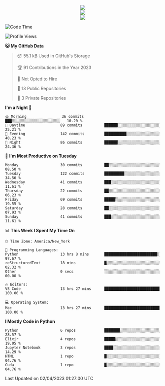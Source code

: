 
<div align="center"><img src="https://readme-typing-svg.demolab.com?font=Fira+Code&pause=1000&center=true&vCenter=true&width=435&lines=Hello%EF%BD%9E;I+LIKE+CODING%EF%BC%81;%E5%BC%B7%E5%8C%96%E5%AD%A6%E7%BF%92%E3%81%AB%E5%A4%A7%E5%A5%BD%E3%81%8D%EF%BC%81;%E6%B0%B8%E8%BF%9C%E5%96%9C%E6%AC%A2%E9%B2%A8%E9%B2%A8%EF%BC%81%EF%BC%81%EF%BC%81" />  
</div>

<div align="center"><img src="https://github-readme-stats.vercel.app/api?username=ruoyuGao&theme=black-red" />  
</div>

<div align="center">
    <img src="https://github-readme-stats.vercel.app/api/top-langs/?username=ruoyuGao&layout=compact&theme=black-red"/>
</div>

<!--START_SECTION:waka-->
![Code Time](http://img.shields.io/badge/Code%20Time-72%20hrs%2045%20mins-blue)

![Profile Views](http://img.shields.io/badge/Profile%20Views-0-blue)

**🐱 My GitHub Data** 

> 📦 55.1 kB Used in GitHub's Storage 
 > 
> 🏆 91 Contributions in the Year 2023
 > 
> 🚫 Not Opted to Hire
 > 
> 📜 13 Public Repositories 
 > 
> 🔑 3 Private Repositories 
 > 
**I'm a Night 🦉** 

```text
🌞 Morning                36 commits          ███░░░░░░░░░░░░░░░░░░░░░░   10.20 % 
🌆 Daytime                89 commits          ██████░░░░░░░░░░░░░░░░░░░   25.21 % 
🌃 Evening                142 commits         ██████████░░░░░░░░░░░░░░░   40.23 % 
🌙 Night                  86 commits          ██████░░░░░░░░░░░░░░░░░░░   24.36 % 
```
📅 **I'm Most Productive on Tuesday** 

```text
Monday                   30 commits          ██░░░░░░░░░░░░░░░░░░░░░░░   08.50 % 
Tuesday                  122 commits         █████████░░░░░░░░░░░░░░░░   34.56 % 
Wednesday                41 commits          ███░░░░░░░░░░░░░░░░░░░░░░   11.61 % 
Thursday                 22 commits          ██░░░░░░░░░░░░░░░░░░░░░░░   06.23 % 
Friday                   69 commits          █████░░░░░░░░░░░░░░░░░░░░   19.55 % 
Saturday                 28 commits          ██░░░░░░░░░░░░░░░░░░░░░░░   07.93 % 
Sunday                   41 commits          ███░░░░░░░░░░░░░░░░░░░░░░   11.61 % 
```


📊 **This Week I Spent My Time On** 

```text
🕑︎ Time Zone: America/New_York

💬 Programming Languages: 
Python                   13 hrs 8 mins       ████████████████████████░   97.67 % 
reStructuredText         18 mins             █░░░░░░░░░░░░░░░░░░░░░░░░   02.32 % 
Other                    0 secs              ░░░░░░░░░░░░░░░░░░░░░░░░░   00.00 % 

🔥 Editors: 
VS Code                  13 hrs 27 mins      █████████████████████████   100.00 % 

💻 Operating System: 
Mac                      13 hrs 27 mins      █████████████████████████   100.00 % 
```

**I Mostly Code in Python** 

```text
Python                   6 repos             ███████░░░░░░░░░░░░░░░░░░   28.57 % 
Elixir                   4 repos             █████░░░░░░░░░░░░░░░░░░░░   19.05 % 
Jupyter Notebook         3 repos             ████░░░░░░░░░░░░░░░░░░░░░   14.29 % 
HTML                     1 repo              █░░░░░░░░░░░░░░░░░░░░░░░░   04.76 % 
Cuda                     1 repo              █░░░░░░░░░░░░░░░░░░░░░░░░   04.76 % 
```




 Last Updated on 02/04/2023 01:27:00 UTC
<!--END_SECTION:waka-->
